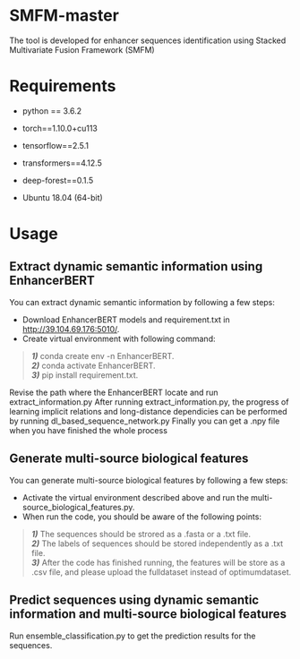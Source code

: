 # SMFM-master
The tool is developed for enhancer sequences identification using Stacked Multivariate Fusion Framework (SMFM) 

# Requirements
- python == 3.6.2

- torch==1.10.0+cu113

- tensorflow==2.5.1

- transformers==4.12.5

- deep-forest==0.1.5

- Ubuntu 18.04 (64-bit)

# Usage
## Extract dynamic semantic information using EnhancerBERT
You can extract dynamic semantic information by following a few steps:
- Download EnhancerBERT models and requirement.txt in http://39.104.69.176:5010/.
- Create virtual environment with following command:

>***1)*** conda create env -n EnhancerBERT.  
>***2)*** conda activate EnhancerBERT.  
>***3)*** pip install requirement.txt.  

Revise the path where the EnhancerBERT locate and run extract_information.py
After running extract_information.py, the progress of learning implicit relations and long-distance dependicies can be performed by running dl_based_sequence_network.py
Finally you can get a .npy file when you have finished the whole process

## Generate multi-source biological features
You can generate multi-source biological features by following a few steps:

- Activate the virtual environment described above and run the multi-source_biological_features.py.
- When run the code, you should be aware of the following points:

>***1)*** The sequences should be strored as a .fasta or a .txt file.  
>***2)*** The labels of sequences should be stored independently as a .txt file.  
>***3)*** After the code has finished running, the features will be store as a .csv file, and please upload the fulldataset instead of optimumdataset.

## Predict sequences using dynamic semantic information and multi-source biological features 
Run ensemble_classification.py to get the prediction results for the sequences.
